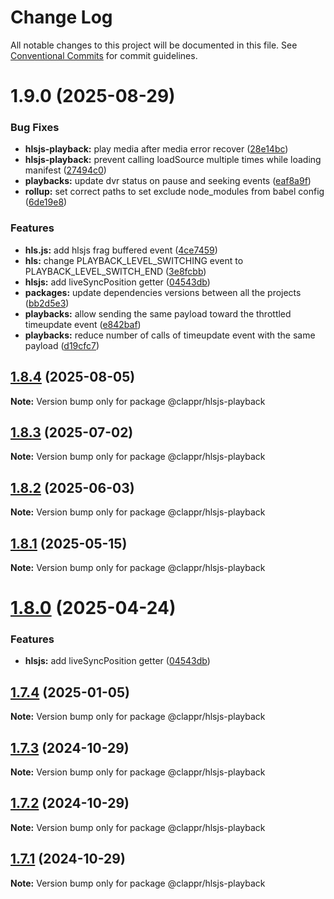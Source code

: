 # Change Log

All notable changes to this project will be documented in this file.
See [Conventional Commits](https://conventionalcommits.org) for commit guidelines.

# 1.9.0 (2025-08-29)

### Bug Fixes

- **hlsjs-playback:** play media after media error recover ([28e14bc](https://github.com/clappr/hlsjs-playback/commit/28e14bc2bb04ff17127624903afe376d10034e17))
- **hlsjs-playback:** prevent calling loadSource multiple times while loading manifest ([27494c0](https://github.com/clappr/hlsjs-playback/commit/27494c0d028faf9a3255e353d57a397b80e203af))
- **playbacks:** update dvr status on pause and seeking events ([eaf8a9f](https://github.com/clappr/hlsjs-playback/commit/eaf8a9fda16189aaa30324f7f3e566791209da99))
- **rollup:** set correct paths to set exclude node_modules from babel config ([6de19e8](https://github.com/clappr/hlsjs-playback/commit/6de19e8cafedc6d75a83a1c8fc74720aa954e541))

### Features

- **hls.js:** add hlsjs frag buffered event ([4ce7459](https://github.com/clappr/hlsjs-playback/commit/4ce74591c436e6169e6e32c363ffd34e828c7b08))
- **hls:** change PLAYBACK_LEVEL_SWITCHING event to PLAYBACK_LEVEL_SWITCH_END ([3e8fcbb](https://github.com/clappr/hlsjs-playback/commit/3e8fcbbe5d02af6b4e173bcbe30c2399e68d731c))
- **hlsjs:** add liveSyncPosition getter ([04543db](https://github.com/clappr/hlsjs-playback/commit/04543db8352222de217aa281c3bb9bc354950f93))
- **packages:** update dependencies versions between all the projects ([bb2d5e3](https://github.com/clappr/hlsjs-playback/commit/bb2d5e3d8df5190cf4eff9f85f5b91c801998a96))
- **playbacks:** allow sending the same payload toward the throttled timeupdate event ([e842baf](https://github.com/clappr/hlsjs-playback/commit/e842bafac433e1b22f5d0a0c0fba2bf180d02655))
- **playbacks:** reduce number of calls of timeupdate event with the same payload ([d19cfc7](https://github.com/clappr/hlsjs-playback/commit/d19cfc761ae26c274868e922c48126e1b2fb4615))

## [1.8.4](https://github.com/clappr/hlsjs-playback/compare/@clappr/hlsjs-playback@1.8.3...@clappr/hlsjs-playback@1.8.4) (2025-08-05)

**Note:** Version bump only for package @clappr/hlsjs-playback

## [1.8.3](https://github.com/clappr/hlsjs-playback/compare/@clappr/hlsjs-playback@1.8.2...@clappr/hlsjs-playback@1.8.3) (2025-07-02)

**Note:** Version bump only for package @clappr/hlsjs-playback

## [1.8.2](https://github.com/clappr/hlsjs-playback/compare/@clappr/hlsjs-playback@1.8.1...@clappr/hlsjs-playback@1.8.2) (2025-06-03)

**Note:** Version bump only for package @clappr/hlsjs-playback

## [1.8.1](https://github.com/clappr/hlsjs-playback/compare/@clappr/hlsjs-playback@1.8.0...@clappr/hlsjs-playback@1.8.1) (2025-05-15)

**Note:** Version bump only for package @clappr/hlsjs-playback

# [1.8.0](https://github.com/clappr/hlsjs-playback/compare/@clappr/hlsjs-playback@1.7.4...@clappr/hlsjs-playback@1.8.0) (2025-04-24)

### Features

- **hlsjs:** add liveSyncPosition getter ([04543db](https://github.com/clappr/hlsjs-playback/commit/04543db8352222de217aa281c3bb9bc354950f93))

## [1.7.4](https://github.com/clappr/hlsjs-playback/compare/@clappr/hlsjs-playback@1.7.3...@clappr/hlsjs-playback@1.7.4) (2025-01-05)

**Note:** Version bump only for package @clappr/hlsjs-playback

## [1.7.3](https://github.com/clappr/hlsjs-playback/compare/@clappr/hlsjs-playback@1.7.2...@clappr/hlsjs-playback@1.7.3) (2024-10-29)

**Note:** Version bump only for package @clappr/hlsjs-playback

## [1.7.2](https://github.com/clappr/hlsjs-playback/compare/@clappr/hlsjs-playback@1.7.1...@clappr/hlsjs-playback@1.7.2) (2024-10-29)

**Note:** Version bump only for package @clappr/hlsjs-playback

## [1.7.1](https://github.com/clappr/hlsjs-playback/compare/@clappr/hlsjs-playback@1.7.0...@clappr/hlsjs-playback@1.7.1) (2024-10-29)

**Note:** Version bump only for package @clappr/hlsjs-playback
